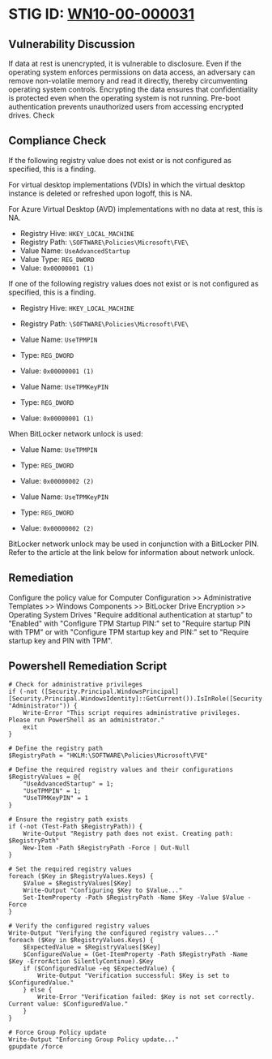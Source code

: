 # STIG ID: [WN10-00-000031](https://stigaview.com/products/win10/v2r8/WN10-00-000031/)

## Vulnerability Discussion

If data at rest is unencrypted, it is vulnerable to disclosure. Even if the operating system enforces permissions on data access, an adversary can remove non-volatile memory and read it directly, thereby circumventing operating system controls. Encrypting the data ensures that confidentiality is protected even when the operating system is not running. Pre-boot authentication prevents unauthorized users from accessing encrypted drives.
Check

## Compliance Check
If the following registry value does not exist or is not configured as specified, this is a finding.

For virtual desktop implementations (VDIs) in which the virtual desktop instance is deleted or refreshed upon logoff, this is NA.

For Azure Virtual Desktop (AVD) implementations with no data at rest, this is NA.

- Registry Hive: `HKEY_LOCAL_MACHINE`
- Registry Path: `\SOFTWARE\Policies\Microsoft\FVE\`
- Value Name: `UseAdvancedStartup`
- Value Type: `REG_DWORD`
- Value: `0x00000001 (1)`

If one of the following registry values does not exist or is not configured as specified, this is a finding.
- Registry Hive: `HKEY_LOCAL_MACHINE`
- Registry Path: `\SOFTWARE\Policies\Microsoft\FVE\`

- Value Name: `UseTPMPIN`
- Type: `REG_DWORD`
- Value: `0x00000001 (1)`

- Value Name: `UseTPMKeyPIN`
- Type: `REG_DWORD`
- Value: `0x00000001 (1)`

When BitLocker network unlock is used:
- Value Name: `UseTPMPIN`
- Type: `REG_DWORD`
- Value: `0x00000002 (2)`  

- Value Name: `UseTPMKeyPIN`
- Type: `REG_DWORD`
- Value: `0x00000002 (2)`

BitLocker network unlock may be used in conjunction with a BitLocker PIN. Refer to the article at the link below for information about network unlock.

## Remediation
 Configure the policy value for Computer Configuration >> Administrative Templates >> Windows Components >> BitLocker Drive Encryption >> Operating System Drives "Require additional authentication at startup" to "Enabled" with "Configure TPM Startup PIN:" set to "Require startup PIN with TPM" or with "Configure TPM startup key and PIN:" set to "Require startup key and PIN with TPM".

## Powershell Remediation Script
```
# Check for administrative privileges
if (-not ([Security.Principal.WindowsPrincipal] [Security.Principal.WindowsIdentity]::GetCurrent()).IsInRole([Security.Principal.WindowsBuiltInRole] "Administrator")) {
    Write-Error "This script requires administrative privileges. Please run PowerShell as an administrator."
    exit
}

# Define the registry path
$RegistryPath = "HKLM:\SOFTWARE\Policies\Microsoft\FVE"

# Define the required registry values and their configurations
$RegistryValues = @{
    "UseAdvancedStartup" = 1;
    "UseTPMPIN" = 1;
    "UseTPMKeyPIN" = 1
}

# Ensure the registry path exists
if (-not (Test-Path $RegistryPath)) {
    Write-Output "Registry path does not exist. Creating path: $RegistryPath"
    New-Item -Path $RegistryPath -Force | Out-Null
}

# Set the required registry values
foreach ($Key in $RegistryValues.Keys) {
    $Value = $RegistryValues[$Key]
    Write-Output "Configuring $Key to $Value..."
    Set-ItemProperty -Path $RegistryPath -Name $Key -Value $Value -Force
}

# Verify the configured registry values
Write-Output "Verifying the configured registry values..."
foreach ($Key in $RegistryValues.Keys) {
    $ExpectedValue = $RegistryValues[$Key]
    $ConfiguredValue = (Get-ItemProperty -Path $RegistryPath -Name $Key -ErrorAction SilentlyContinue).$Key
    if ($ConfiguredValue -eq $ExpectedValue) {
        Write-Output "Verification successful: $Key is set to $ConfiguredValue."
    } else {
        Write-Error "Verification failed: $Key is not set correctly. Current value: $ConfiguredValue."
    }
}

# Force Group Policy update
Write-Output "Enforcing Group Policy update..."
gpupdate /force
```
